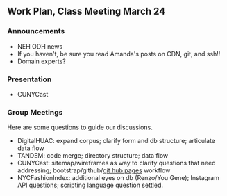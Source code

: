 ## Work Plan, Class Meeting March 24


### Announcements
- NEH ODH news
- If you haven't, be sure you read Amanda's posts on CDN, git, and ssh!!
- Domain experts?

### Presentation
- CUNYCast

### Group Meetings

Here are some questions to guide our discussions.

- DigitalHUAC: expand corpus; clarify form and db structure; articulate data flow
- TANDEM: code merge; directory structure; data flow
- CUNYCast: sitemap/wireframes as way to clarify questions that need addressing; bootstrap/github/[git hub pages](https://pages.github.com/)  workflow
- NYCFashionIndex: additional eyes on db (Renzo/You Gene); Instagram API questions; scripting language question settled.  
